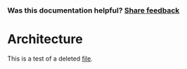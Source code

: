 
### Was this documentation helpful? [Share feedback](https://www.research.net/r/DGDQWXH?src=documentation%2FlearningPath%2Farchitecture)

# Architecture
This is a test of a deleted [file](https://github.com/dotnet/dotnet-monitor/blob/v7.0.1/src/Tools/dotnet-monitor/OutputFormat.cs).
